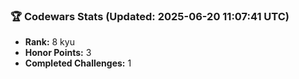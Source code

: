 ### 🏆 Codewars Stats (Updated: 2025-06-20 11:07:41 UTC)

- **Rank:** 8 kyu
- **Honor Points:** 3
- **Completed Challenges:** 1
